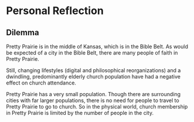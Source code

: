 # Personal Reflection

## Dilemma
Pretty Prairie is in the middle of Kansas, which is in the Bible Belt. As would be expected of a city in the Bible Belt, there are many people of faith in Pretty Prairie. 

Still, changing lifestyles (digital and philosophical reorganizations) and a dwindling, predominantly elderly church population have had a negative effect on church attendance. 

Pretty Prairie has a very small population. Though there are surrounding cities with far larger populations, there is no need for people to travel to Pretty Prairie to go to church. So in the physical world, church membership in Pretty Prairie is limited by the number of people in the city.  



